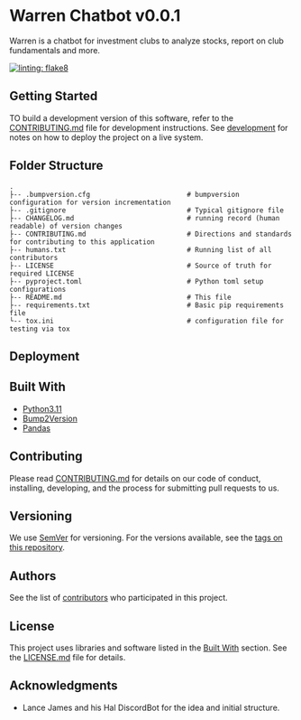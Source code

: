 # Warren Chatbot v0.0.1

Warren is a chatbot for investment clubs to analyze stocks, report on club fundamentals and more.

[![linting: flake8](https://img.shields.io/badge/linting-flake8-yellowgreen)](https://flake8.pycqa.org/en/latest/)

## Getting Started

TO build a development version of this software, refer to the [CONTRIBUTING.md](./CONTRIBUTING.md) file for development
instructions. See [development](README.md#development) for notes on how to deploy the project on a live system.

## Folder Structure
```
.
├-- .bumpversion.cfg                        # bumpversion configuration for version incrementation
├-- .gitignore                              # Typical gitignore file
├-- CHANGELOG.md                            # running record (human readable) of version changes
├-- CONTRIBUTING.md                         # Directions and standards for contributing to this application
├-- humans.txt                              # Running list of all contributors
├-- LICENSE                                 # Source of truth for required LICENSE
├-- pyproject.toml                          # Python toml setup configurations
├-- README.md                               # This file
├-- requirements.txt                        # Basic pip requirements file
└-- tox.ini                                 # configuration file for testing via tox
```

## Deployment

## Built With

* [Python3.11](https://www.python.org/downloads/release/python-3110/)
* [Bump2Version](https://github.com/c4urself/bump2version)
* [Pandas](https://pandas.pydata.org/)

## Contributing

Please read [CONTRIBUTING.md](./CONTRIBUTING.md) for details on our code of conduct, installing, developing, and the 
process for submitting pull requests to us.

## Versioning

We use [SemVer](http://semver.org/) for versioning. For the versions available, see the 
[tags on this repository](https://gitlab.com/dunns-valve-testers/report_generator/-/tags). 

## Authors

See the list of [contributors](./humans.txt) who participated in this project.

## License

This project uses libraries and software listed in the [Built With](README.md#built-with) section. See the 
[LICENSE.md](LICENSE.md) file for details.

## Acknowledgments

* Lance James and his Hal DiscordBot for the idea and initial structure.
